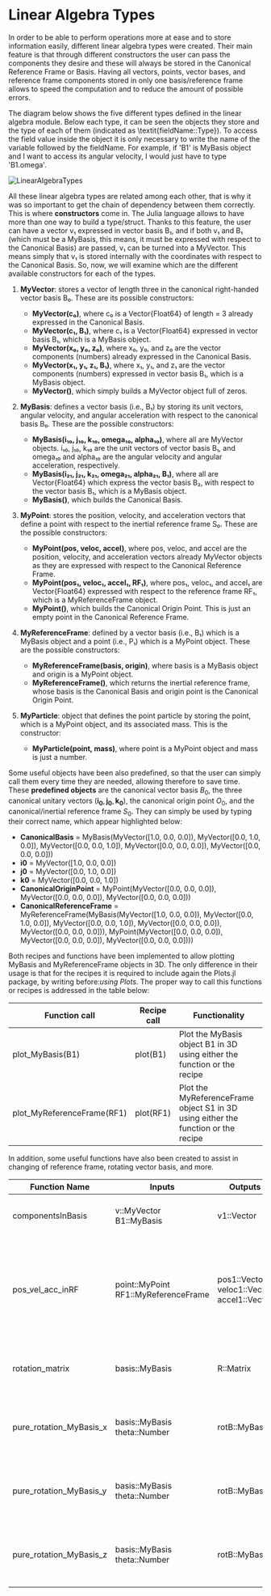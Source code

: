 # Linear Algebra Types

In order to be able to perform operations more at ease and to store information easily, different linear algebra types were created. Their main feature is that through different constructors the user can pass the components they desire and these will always be stored in the Canonical Reference Frame or Basis. Having all vectors, points, vector bases, and reference frame components stored in only one basis/reference frame allows to speed the computation and to reduce the amount of possible errors.

The diagram below shows the five different types defined in the linear algebra module. Below each type, it can be seen the objects they store and the type of each of them (indicated as \textit{fieldName::Type}). To access the field value inside the object it is only necessary to write the name of the variable followed by the fieldName. For example, if 'B1' is MyBasis object and I want to access its angular velocity, I would just have to type 'B1.omega'.

![LinearAlgebraTypes](https://user-images.githubusercontent.com/115453770/252145393-9355ea3f-f6ca-49a6-8bde-93f2e881d10a.png)

All these linear algebra types are related among each other, that is why it was so important to get the chain of dependency between them correctly. This is where **constructors** come in. The Julia language allows to have more than one way to build a type/struct. Thanks to this feature, the user can have a vector v₁ expressed in vector basis B₁, and if both v₁ and B₁ (which must be a MyBasis, this means, it must be expressed with respect to the Canonical Basis) are passed, v₁ can be turned into a MyVector. This means simply that v₁ is stored internally with the coordinates with respect to the Canonical Basis. So, now, we will examine which are the different available constructors for each of the types.

1. **MyVector**: stores a vector of length three in the canonical right-handed vector basis B₀. These are its possible constructors:
   - **MyVector(c₀)**, where c₀ is a Vector{Float64} of length = 3 already expressed in the Canonical Basis.
   - **MyVector(c₁, B₁)**, where c₁ is a Vector{Float64} expressed in vector basis B₁, which is a MyBasis object.
   - **MyVector(x₀, y₀, z₀)**, where x₀, y₀, and z₀ are the vector components (numbers) already expressed in the Canonical Basis.
   - **MyVector(x₁, y₁, z₁, B₁)**, where x₁, y₁, and z₁ are the vector components (numbers) expressed in vector basis B₁, which is a MyBasis object.
   - **MyVector()**, which simply builds a MyVector object full of zeros.

2. **MyBasis**: defines a vector basis (i.e., B₁) by storing its unit vectors, angular velocity, and angular acceleration with respect to the canonical basis B₀. These are the possible constructors:
   - **MyBasis(i₁₀, j₁₀, k₁₀, omega₁₀, alpha₁₀)**, where all are MyVector objects. i₁₀, j₁₀, k₁₀ are the unit vectors of vector basis B₁, and omega₁₀ and alpha₁₀ are the angular velocity and angular acceleration, respectively.
   - **MyBasis(i₂₁, j₂₁, k₂₁, omega₂₁, alpha₂₁, B₁)**, where all are Vector{Float64} which express the vector basis B₂, with respect to the vector basis B₁, which is a MyBasis object.
   - **MyBasis()**, which builds the Canonical Basis.

3. **MyPoint**: stores the position, velocity, and acceleration vectors that define a point with respect to the inertial reference frame S₀. These are the possible constructors:
   - **MyPoint(pos, veloc, accel)**, where pos, veloc, and accel are the position, velocity, and acceleration vectors already MyVector objects as they are expressed with respect to the Canonical Reference Frame.
   - **MyPoint(pos₁, veloc₁, accel₁, RF₁)**, where pos₁, veloc₁, and accel₁ are Vector{Float64} expressed with respect to the reference frame RF₁, which is a MyReferenceFrame object.
   - **MyPoint()**, which builds the Canonical Origin Point. This is just an empty point in the Canonical Reference Frame.

4. **MyReferenceFrame**: defined by a vector basis (i.e., B₁) which is a MyBasis object and a point (i.e., P₁) which is a MyPoint object. These are the possible constructors:
   - **MyReferenceFrame(basis, origin)**, where basis is a MyBasis object and origin is a MyPoint object.
   - **MyReferenceFrame()**, which returns the inertial reference frame, whose basis is the Canonical Basis and origin point is the Canonical Origin Point.

5. **MyParticle**: object that defines the point particle by storing the point, which is a MyPoint object, and its associated mass. This is the constructor:
   - **MyParticle(point, mass)**, where point is a MyPoint object and mass is just a number.



Some useful objects have been also predefined, so that the user can simply call them every time they are needed, allowing therefore to save time. These **predefined objects** are the canonical vector basis $B_0$, the three canonical unitary vectors ($\mathbf{i_0},\mathbf{j_0},\mathbf{k_0}$), the canonical origin point $O_0$, and the canonical/inertial reference frame $S_0$. They can simply be used by typing their correct name, which appear highlighted below:

- **CanonicalBasis** = MyBasis(MyVector([1.0, 0.0, 0.0]), MyVector([0.0, 1.0, 0.0]), MyVector([0.0, 0.0, 1.0]), MyVector([0.0, 0.0, 0.0]), MyVector([0.0, 0.0, 0.0]))
- **i0** = MyVector([1.0, 0.0, 0.0])
- **j0** = MyVector([0.0, 1.0, 0.0])
- **k0** = MyVector([0.0, 0.0, 1.0])
- **CanonicalOriginPoint** = MyPoint(MyVector([0.0, 0.0, 0.0]), MyVector([0.0, 0.0, 0.0]), MyVector([0.0, 0.0, 0.0]))
- **CanonicalReferenceFrame** = MyReferenceFrame(MyBasis(MyVector([1.0, 0.0, 0.0]), MyVector([0.0, 1.0, 0.0]), MyVector([0.0, 0.0, 1.0]), MyVector([0.0, 0.0, 0.0]), MyVector([0.0, 0.0, 0.0])), MyPoint(MyVector([0.0, 0.0, 0.0]), MyVector([0.0, 0.0, 0.0]), MyVector([0.0, 0.0, 0.0])))


Both recipes and functions have been implemented to allow plotting MyBasis and MyReferenceFrame objects in 3D. The only difference in their usage is that for the recipes it is required to include again the Plots.jl package, by writing before:_using Plots_. The proper way to call this functions or recipes is addressed in the table below:

| Function call               | Recipe call  | Functionality                                                                                  |
|-----------------------------|--------------|------------------------------------------------------------------------------------------------|
| plot\_MyBasis(B1)            | plot(B1)       | Plot the MyBasis object B1 in 3D using either the function or the recipe                       |
| plot\_MyReferenceFrame(RF1)  | plot(RF1)      | Plot the MyReferenceFrame object S1 in 3D using either the function or the recipe             |


In addition, some useful functions have also been created to assist in changing of
reference frame, rotating vector basis, and more. 

| Function Name            | Inputs                                                | Outputs                                      | Functionality                                                                                                |
|--------------------------|-------------------------------------------------------|----------------------------------------------|--------------------------------------------------------------------------------------------------------------|
| componentsInBasis        | v::MyVector<br>B1::MyBasis                            | v1::Vector                                   | Project a MyVector object onto a basis B₁                                                                      |
| pos\_vel\_acc\_inRF         | point::MyPoint<br>RF1::MyReferenceFrame               | pos1::Vector<br>veloc1::Vector<br>accel1::Vector | Obtain the position, velocity, and acceleration vectors of a MyPoint object in a different reference frame S₁ |
| rotation\_matrix          | basis::MyBasis                                        | R::Matrix                                    | Obtain the Rotation Matrix [₀R₁] of a MyBasis object B₁                                                        |
| pure\_rotation\_MyBasis\_x  | basis::MyBasis<br>theta::Number                       | rotB::MyBasis                               | Obtain the new MyBasis object after a pure rotation about the x-axis                                         |
| pure\_rotation\_MyBasis\_y  | basis::MyBasis<br>theta::Number                       | rotB::MyBasis                               | Obtain the new MyBasis object after a pure rotation about the y-axis                                         |
| pure\_rotation\_MyBasis\_z  | basis::MyBasis<br>theta::Number                       | rotB::MyBasis                               | Obtain the new MyBasis object after a pure rotation about the z-axis                                         |
